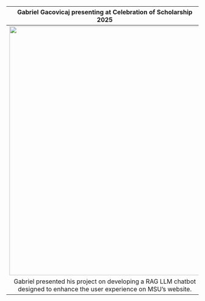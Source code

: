 

|     Gabriel Gacovicaj presenting at Celebration of Scholarship 2025        |
| :------------------------------------------------------------------------: |
|<img src= "https://github.com/user-attachments/assets/4f1cc626-a1c5-4c65-b77a-782e7c0030da" width="500" height="650">|
| Gabriel presented his project on developing a RAG LLM chatbot designed to enhance the user experience on MSU’s website.|

